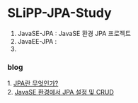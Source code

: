 # SLiPP-JPA-Study
1. JavaSE-JPA : JavaSE 환경 JPA 프로젝트
2. JavaEE-JPA : 
3. 


<h3>blog</h3>
1. <a href='http://blog.woniper.net/255'>JPA란 무엇인가?</a> <br/>
2. <a href='http://blog.woniper.net/256'>JavaSE 환경에서 JPA 설정 및 CRUD</a> <br/>
